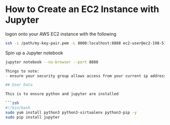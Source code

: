 # How to Create an EC2 Instance with Jupyter

logon onto your AWS EC2 instance with the following
``` zsh
ssh -i /path/my-key-pair.pem -L 8000:localhost:8888 ec2-user@ec2-198-51-100-1.compute-1.amazonaws.com
```

Spin up a Jupyter notebook
```zsh
jupyter notebook --no-browser --port 8888

Things to note:
- ensure your security group allows access from your current ip address

## User Data

This is to ensure python and jupyter are installed

```zsh
#!/bin/bash
sudo yum install python3 python3-virtualenv python3-pip -y
sudo pip install jupyter
```
